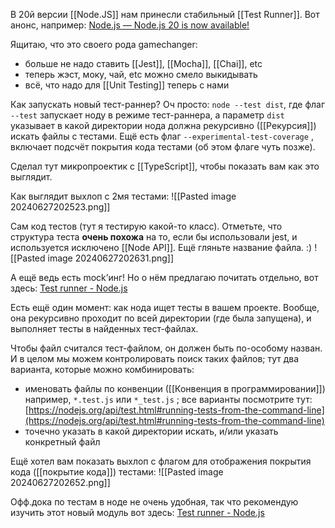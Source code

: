 В 20й версии [[Node.JS]] нам принесли стабильный [[Test Runner]]. Вот анонс, например: [Node.js — Node.js 20 is now available!](https://nodejs.org/en/blog/announcements/v20-release-announce#stable-test-runner)

Ящитаю, что это своего рода gamechanger:
- больше не надо ставить [[Jest]], [[Mocha]], [[Chai]], etc
- теперь жэст, моку, чай, etc можно смело выкидывать
- всё, что надо для [[Unit Testing]] теперь с нами

Как запускать новый тест-раннер? Оч просто: `node --test dist`, где флаг `--test` запускает ноду в режиме тест-раннера, а параметр `dist` указывает в какой директории нода должна рекурсивно ([[Рекурсия]]) искать файлы с тестами. Ещё есть флаг `--experimental-test-coverage` , включает подсчёт покрытия кода тестами (об этом флаге чуть позже).

Сделал тут микропроектик с [[TypeScript]], чтобы показать вам как это выглядит.

Как выглядит выхлоп с 2мя тестами:
![[Pasted image 20240627202523.png]]

Сам код тестов (тут я тестирую какой-то класс). Отметьте, что структура теста **очень похожа** на то, если бы использовали jest, и используется исключено [[Node API]]. Ещё гляньте название файла. :)
![[Pasted image 20240627202631.png]]

А ещё ведь есть mock’инг! Но о нём предлагаю почитать отдельно, вот здесь: [Test runner - Node.js](https://nodejsdev.ru/api/test/#mocking)

Есть ещё один момент: как нода ищет тесты в вашем проекте. Вообще, она рекурсивно проходит по всей директории (где была запущена), и выполняет тесты в найденных тест-файлах.

Чтобы файл считался тест-файлом, он должен быть по-особому назван. И в целом мы можем контролировать поиск таких файлов; тут два варианта, которые можно комбинировать:

- именовать файлы по конвенции ([[Конвенция в программировании]]) например, `*.test.js` или `*_test.js` ; все варианты посмотрите тут: [https://nodejs.org/api/test.html#running-tests-from-the-command-line](https://nodejs.org/api/test.html#running-tests-from-the-command-line)
- точечно указать в какой директории искать, и/или указать конкретный файл

Ещё хотел вам показать выхлоп с флагом для отображения покрытия кода ([[покрытие кода]]) тестами:
![[Pasted image 20240627202652.png]]

Офф.дока по тестам в ноде не очень удобная, так что рекомендую изучить этот новый модуль вот здесь: [Test runner - Node.js](https://nodejsdev.ru/api/test/)